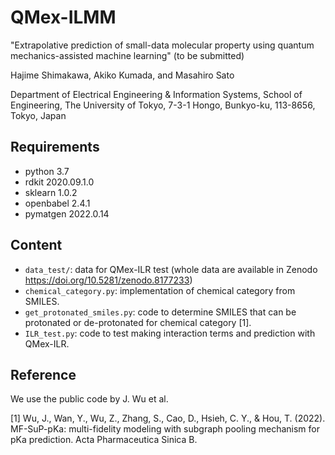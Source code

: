 # QMex-ILMM
"Extrapolative prediction of small-data molecular property using quantum mechanics-assisted machine learning" (to be submitted)

Hajime Shimakawa, Akiko Kumada, and Masahiro Sato

Department of Electrical Engineering & Information Systems, School of Engineering, 
The University of Tokyo, 7-3-1 Hongo, Bunkyo-ku, 113-8656, Tokyo, Japan

## Requirements
- python 3.7
- rdkit 2020.09.1.0
- sklearn 1.0.2
- openbabel 2.4.1
- pymatgen 2022.0.14
## Content
- ```data_test/```: data for QMex-ILR test (whole data are available in Zenodo https://doi.org/10.5281/zenodo.8177233)
- ```chemical_category.py```: implementation of chemical category from SMILES.
- ```get_protonated_smiles.py```: code to determine SMILES that can be protonated or de-protonated for chemical category [1].
- ```ILR_test.py```: code to test making interaction terms and prediction with QMex-ILR.
## Reference
We use the public code by J. Wu et al.

[1] Wu, J., Wan, Y., Wu, Z., Zhang, S., Cao, D., Hsieh, C. Y., & Hou, T. (2022). MF-SuP-pKa: multi-fidelity modeling with subgraph pooling mechanism for pKa prediction. Acta Pharmaceutica Sinica B.
